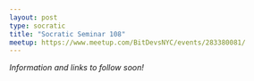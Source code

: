 ```yaml
---
layout: post
type: socratic
title: "Socratic Seminar 108"
meetup: https://www.meetup.com/BitDevsNYC/events/283380081/
---
```


_Information and links to follow soon!_

<!-- TODO: Before meeting, add links
## Announcements
Please join us for our next Socratic Seminar. A special thank you to our
sponsors [BNY Mellon](https://www.bnymellon.com/), [CardCoins](https://cardcoins.co), [Chaincode
Labs](https://chaincode.com) and [ZEBEDEE](https://zebedee.io) for food,
refreshments and event space.
## Mailing Lists, Meetings and Bitcoin Optech
### Mailing Lists
#### bitcoin-dev
#### lightning-dev
#### dlc-ml
### Meetings
- Bitcoin PR Review Club
- Bitcoin Core general developer meetings
- Bitcoin Core wallet meetings
  - 
- c-lightning meetings
  - 
- dlc-specs meetings
  - 
- Lightning specification meetings
  - 
  - 
### Optech
- [Newsletter #173](https://bitcoinops.org/en/newsletters/2021/11/03/)
- [Newsletter #174](https://bitcoinops.org/en/newsletters/2021/11/10/)
## Network Data
### Research
### InfoSec
## Pull Requests and repo updates
### Bitcoin Core
### rust-bitcoin
### lnd
### eclair
### c-lightning
### rust-lightning
### BOLTs
### BTCPay Server
## New Releases
## Events and Podcasts
## Mining
## Miscellaneous
-->
